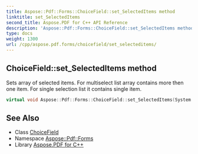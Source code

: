 ```yaml
---
title: Aspose::Pdf::Forms::ChoiceField::set_SelectedItems method
linktitle: set_SelectedItems
second_title: Aspose.PDF for C++ API Reference
description: 'Aspose::Pdf::Forms::ChoiceField::set_SelectedItems method. Sets array of selected items. For multiselect list array contains more then one item. For single selection list it contains single item in C++.'
type: docs
weight: 1300
url: /cpp/aspose.pdf.forms/choicefield/set_selecteditems/
---
```

## ChoiceField::set_SelectedItems method


Sets array of selected items. For multiselect list array contains more then one item. For single selection list it contains single item.

```cpp
virtual void Aspose::Pdf::Forms::ChoiceField::set_SelectedItems(System::ArrayPtr<int32_t> value)
```

## See Also

* Class [ChoiceField](../)
* Namespace [Aspose::Pdf::Forms](../../)
* Library [Aspose.PDF for C++](../../../)
